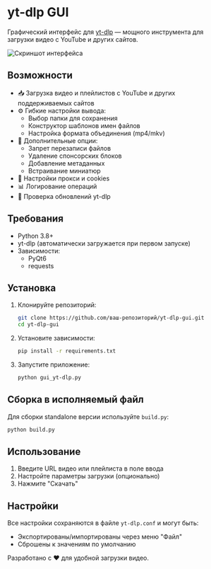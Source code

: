 # yt-dlp GUI

Графический интерфейс для [yt-dlp](https://github.com/yt-dlp/yt-dlp) — мощного инструмента для загрузки видео с YouTube и других сайтов.

![Скриншот интерфейса](interface.png)

## Возможности

- 📥 Загрузка видео и плейлистов с YouTube и других поддерживаемых сайтов
- ⚙️ Гибкие настройки вывода:
  - Выбор папки для сохранения
  - Конструктор шаблонов имен файлов
  - Настройка формата объединения (mp4/mkv)
- 🔧 Дополнительные опции:
  - Запрет перезаписи файлов
  - Удаление спонсорских блоков
  - Добавление метаданных
  - Встраивание миниатюр
- 🔌 Настройки прокси и cookies
- 📊 Логирование операций
- 🔄 Проверка обновлений yt-dlp

## Требования

- Python 3.8+
- yt-dlp (автоматически загружается при первом запуске)
- Зависимости:
  - PyQt6
  - requests

## Установка

1. Клонируйте репозиторий:
   ```bash
   git clone https://github.com/ваш-репозиторий/yt-dlp-gui.git
   cd yt-dlp-gui
   ```

2. Установите зависимости:
   ```bash
   pip install -r requirements.txt
   ```

3. Запустите приложение:
   ```bash
   python gui_yt-dlp.py
   ```

## Сборка в исполняемый файл

Для сборки standalone версии используйте `build.py`:
```bash
python build.py
```

## Использование

1. Введите URL видео или плейлиста в поле ввода
2. Настройте параметры загрузки (опционально)
3. Нажмите "Скачать"

## Настройки

Все настройки сохраняются в файле `yt-dlp.conf` и могут быть:
- Экспортированы/импортированы через меню "Файл"
- Сброшены к значениям по умолчанию

Разработано с ❤️ для удобной загрузки видео.